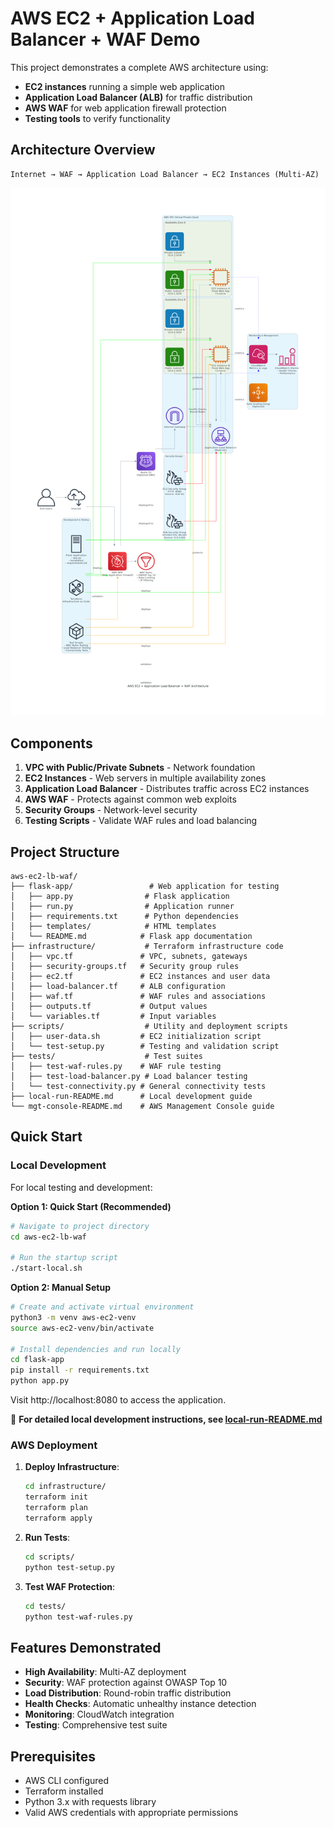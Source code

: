 # AWS EC2 + Application Load Balancer + WAF Demo

This project demonstrates a complete AWS architecture using:
- **EC2 instances** running a simple web application
- **Application Load Balancer (ALB)** for traffic distribution
- **AWS WAF** for web application firewall protection
- **Testing tools** to verify functionality

## Architecture Overview

```
Internet → WAF → Application Load Balancer → EC2 Instances (Multi-AZ)
```
![generated-diagrams](generated-diagrams/aws_ec2_alb_waf_architecture.png)

## Components

1. **VPC with Public/Private Subnets** - Network foundation
2. **EC2 Instances** - Web servers in multiple availability zones
3. **Application Load Balancer** - Distributes traffic across EC2 instances
4. **AWS WAF** - Protects against common web exploits
5. **Security Groups** - Network-level security
6. **Testing Scripts** - Validate WAF rules and load balancing

## Project Structure

```
aws-ec2-lb-waf/
├── flask-app/                 # Web application for testing
│   ├── app.py                # Flask application
│   ├── run.py                # Application runner
│   ├── requirements.txt      # Python dependencies
│   ├── templates/            # HTML templates
│   └── README.md            # Flask app documentation
├── infrastructure/           # Terraform infrastructure code
│   ├── vpc.tf               # VPC, subnets, gateways
│   ├── security-groups.tf   # Security group rules
│   ├── ec2.tf               # EC2 instances and user data
│   ├── load-balancer.tf     # ALB configuration
│   ├── waf.tf               # WAF rules and associations
│   ├── outputs.tf           # Output values
│   └── variables.tf         # Input variables
├── scripts/                  # Utility and deployment scripts
│   ├── user-data.sh         # EC2 initialization script
│   └── test-setup.py        # Testing and validation script
├── tests/                    # Test suites
│   ├── test-waf-rules.py    # WAF rule testing
│   ├── test-load-balancer.py # Load balancer testing
│   └── test-connectivity.py # General connectivity tests
├── local-run-README.md      # Local development guide
└── mgt-console-README.md    # AWS Management Console guide
```

## Quick Start

### Local Development

For local testing and development:

**Option 1: Quick Start (Recommended)**
```bash
# Navigate to project directory
cd aws-ec2-lb-waf

# Run the startup script
./start-local.sh
```

**Option 2: Manual Setup**
```bash
# Create and activate virtual environment
python3 -m venv aws-ec2-venv
source aws-ec2-venv/bin/activate

# Install dependencies and run locally
cd flask-app
pip install -r requirements.txt
python app.py
```

Visit http://localhost:8080 to access the application.

📖 **For detailed local development instructions, see [local-run-README.md](local-run-README.md)**

### AWS Deployment

1. **Deploy Infrastructure**:
   ```bash
   cd infrastructure/
   terraform init
   terraform plan
   terraform apply
   ```

2. **Run Tests**:
   ```bash
   cd scripts/
   python test-setup.py
   ```

3. **Test WAF Protection**:
   ```bash
   cd tests/
   python test-waf-rules.py
   ```

## Features Demonstrated

- **High Availability**: Multi-AZ deployment
- **Security**: WAF protection against OWASP Top 10
- **Load Distribution**: Round-robin traffic distribution
- **Health Checks**: Automatic unhealthy instance detection
- **Monitoring**: CloudWatch integration
- **Testing**: Comprehensive test suite

## Prerequisites

- AWS CLI configured
- Terraform installed
- Python 3.x with requests library
- Valid AWS credentials with appropriate permissions
